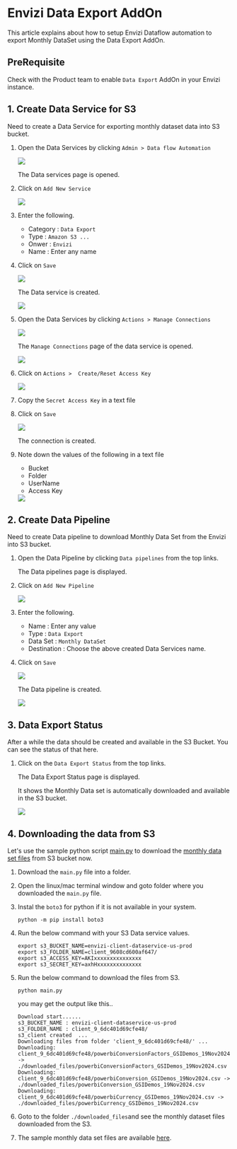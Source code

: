 # Envizi Data Export AddOn

This article explains about how to setup Envizi Dataflow automation to export Monthly DataSet using the Data Export AddOn.

## PreRequisite

Check with the Product team to enable `Data Export` AddOn in your Envizi instance.

## 1. Create Data Service for S3

Need to create a Data Service for exporting monthly dataset data into S3 bucket.

1. Open the Data Services by clicking  `Admin > Data flow Automation`

    <img src="images/img-11.png">

    The Data services page is opened.

2. Click on `Add New Service`

    <img src="images/img-12.png">

3. Enter the following.

    - Category : `Data Export`
    - Type : `Amazon S3 ...`
    - Onwer : `Envizi`
    - Name : Enter any name

4. Click on `Save`

    <img src="images/img-13.png">

    The Data service is created.

    <img src="images/img-14.png">

5. Open the Data Services by clicking  `Actions > Manage Connections`

    <img src="images/img-15.png">

    The `Manage Connections` page of the data service is opened.

    <img src="images/img-15.png">


6. Click on  `Actions >  Create/Reset Access Key`

    <img src="images/img-16.png">

7. Copy the `Secret Access Key` in a text file

8. Click on  `Save`

    <img src="images/img-17.png">

    The connection is created.

9. Note down the values of the following in a text file
    - Bucket 
    - Folder
    - UserName
    - Access Key

    <img src="images/img-18.png">


## 2. Create Data Pipeline

Need to create Data pipeline to download Monthly Data Set from the Envizi into S3 bucket. 

1. Open the Data Pipeline by clicking  `Data pipelines` from the top links.

    The Data pipelines page is displayed.

2. Click on `Add New Pipeline`

    <img src="images/img-21.png">

3. Enter the following.

    - Name : Enter any value
    - Type : `Data Export`
    - Data Set : `Monthly DataSet`
    - Destination : Choose the above created Data Services name.

4. Click on `Save`

    <img src="images/img-22.png">

    The Data pipeline is created.

    <img src="images/img-23.png">

## 3. Data Export Status

After a while the data should be created and available in the S3 Bucket. You can see the status of that here.

1. Click on the  `Data Export Status` from the top links.

    The Data Export Status page is displayed.

    It shows the Monthly Data set is automatically downloaded and available in the S3 bucket.

    <img src="images/img-31.png">


## 4. Downloading the data from S3

Let's use the sample python script [main.py](./python/main.py) to download the [monthly data set files](./output) from S3 bucket now. 

1. Download the `main.py` file into a folder.

2. Open the linux/mac terminal window and goto folder where you downloaded the `main.py` file.

3. Instal the `boto3` for python if it is not available in your system.
    ```
    python -m pip install boto3
    ```

4. Run the below command with your S3 Data service values.
    ```
    export s3_BUCKET_NAME=envizi-client-dataservice-us-prod
    export s3_FOLDER_NAME=client_9608cd600af647/
    export s3_ACCESS_KEY=AKIxxxxxxxxxxxxxxx
    export s3_SECRET_KEY=axhHxxxxxxxxxxxxxx

    ```
5. Run the below command to download the files from S3.
    ```
    python main.py
    ```

    you may get the output like this..

    ```
    Download start......
    s3_BUCKET_NAME : envizi-client-dataservice-us-prod
    s3_FOLDER_NAME : client_9_6dc401d69cfe48/
    s3_client created  ...
    Downloading files from folder 'client_9_6dc401d69cfe48/' ...
    Downloading: client_9_6dc401d69cfe48/powerbiConversionFactors_GSIDemos_19Nov2024.csv -> ./downloaded_files/powerbiConversionFactors_GSIDemos_19Nov2024.csv
    Downloading: client_9_6dc401d69cfe48/powerbiConversion_GSIDemos_19Nov2024.csv -> ./downloaded_files/powerbiConversion_GSIDemos_19Nov2024.csv
    Downloading: client_9_6dc401d69cfe48/powerbiCurrency_GSIDemos_19Nov2024.csv -> ./downloaded_files/powerbiCurrency_GSIDemos_19Nov2024.csv
    ```

6. Goto to the folder `./downloaded_files`and see the monthly  dataset files downloaded from the S3.

7. The sample monthly data set files are available [here](./output). 
